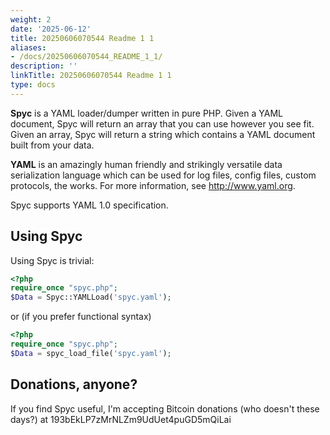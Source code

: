 ```yaml
---
weight: 2
date: '2025-06-12'
title: 20250606070544 Readme 1 1
aliases:
- /docs/20250606070544_README_1_1/
description: ''
linkTitle: 20250606070544 Readme 1 1
type: docs
---
```


**Spyc** is a YAML loader/dumper written in pure PHP. Given a YAML document, Spyc will return an array that
you can use however you see fit. Given an array, Spyc will return a string which contains a YAML document 
built from your data.

**YAML** is an amazingly human friendly and strikingly versatile data serialization language which can be used 
for log files, config files, custom protocols, the works. For more information, see http://www.yaml.org.

Spyc supports YAML 1.0 specification.

## Using Spyc

Using Spyc is trivial:

```php
<?php
require_once "spyc.php";
$Data = Spyc::YAMLLoad('spyc.yaml');
```

or (if you prefer functional syntax)

```php
<?php
require_once "spyc.php";
$Data = spyc_load_file('spyc.yaml');
```

## Donations, anyone?

If you find Spyc useful, I'm accepting Bitcoin donations (who doesn't these days?) at 193bEkLP7zMrNLZm9UdUet4puGD5mQiLai
